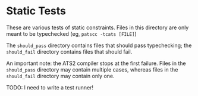 # Static Tests

These are various tests of static constraints.  Files in this directory
are only meant to be typechecked (eg, `patscc -tcats [FILE]`)

The `should_pass` directory contains files that should pass typechecking; the
`should_fail` directory contains files that should fail.

An important note: the ATS2 compiler stops at the first failure.  Files
in the `should_pass` directory may contain multiple cases, whereas files
in the `should_fail` directory may contain only one.

TODO: I need to write a test runner!
